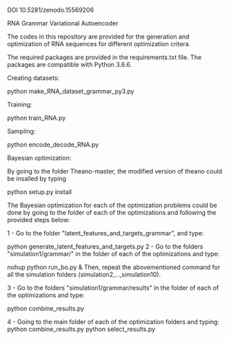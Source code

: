 DOI 10.5281/zenodo.15569206

RNA Grammar Variational Autoencoder

The codes in this repository are provided for the generation and optimization of RNA sequences for different optimization critera. 

The required packages are provided in the requirements.txt file. The packages are compatible with Python 3.6.6.


Creating datasets:

python make_RNA_dataset_grammar_py3.py

Training:

python train_RNA.py

Sampling:

python encode_decode_RNA.py

Bayesian optimization:

By going to the folder Theano-master, the modified version of theano could be insalled by typing

python setup.py install

The Bayesian optimization for each of the optimization problems could be done by going to the folder of each of the optimizations and following the provided steps below:

1 - Go to the folder "latent_features_and_targets_grammar", and type:

python generate_latent_features_and_targets.py
2 - Go to the folders "simulation1/grammar/" in the folder of each of the optimizations and type:

nohup python run_bo.py &
Then, repeat the abovementioned command for all the simulation folders (simulation2,...,simulation10).

3 - Go to the folders "simulation1/grammar/results" in the folder of each of the optimizations and type:

python combine_results.py

4 - Going to the main folder of each of the optimization folders and typing:
python combine_results.py
python select_results.py
